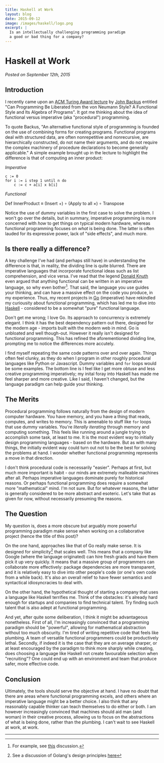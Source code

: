 ```yaml
---
title: Haskell at Work
layout: blog
date: 2015-09-12
image: /images/haskell/logo.png
excerpt: |
  Is an intellectually challenging programming paradigm 
  a good or bad thing for a company?
---
```



# Haskell at Work


_Posted on September 12th, 2015_


## Introduction

I recently came upon an [ACM Turing Award lecture](https://web.stanford.edu/class/cs242/readings/backus.pdf) by [John Backus](https://en.wikipedia.org/wiki/John_Backus) entitled "Can Programming Be Liberated from the von
Neumann Style? A Functional Style and Its Algebra of Programs". It got me thinking 
about the idea of functional versus imperative (aka "procedural") programming.

To quote Backus, "An alternative functional style of programming is
founded on the use of combining forms for creating
programs. Functional programs deal with structured
data, are often nonrepetitive and nonrecursive, are hierarchically
constructed, do not name their arguments, and
do not require the complex machinery of procedure
declarations to become generally applicable." A simple example brought up in the lecture to highlight the difference is that of computing an inner product:

_Imperative_

	c := 0
	for i := i step 1 until n do
		c := c + a[i] x b[i]

_Functional_


Def InnerProduct $\equiv$
	(Insert +) $\circ$ (Apply to all $\times$) $\circ$ Transpose

Notice the use of dummy variables in the first case to solve the problem.
I won't go over the details, but in summary, imperative programming is more 
concerned with _how_ to get things on typical modern hardware, whereas functional 
programming focuses on _what_ is being done. The latter is often lauded for its 
expressive power, lack of "side effects", and much more.

## Is there really a difference?

A key challenge I've had (and perhaps still have) in understanding the difference is that, in reality, the dividing line is quite blurred. There are imperative languages that incorporate functional ideas such as list comprehension, and vice versa. I've read that the legend [Donald Knuth](https://en.wikipedia.org/wiki/Donald_Knuth) even argued that anything functional can be written in an imperative language, so why even bother[^1]. That said, the language you use guides your thinking, and can have a massive effect on the code you produce, in my experience. Thus, my recent projects in [Go](https://en.wikipedia.org/wiki/Go_(programming_language)) (imperative) have rekindled my curiousity about functional programming, which has led me to dive into [Haskell](https://en.wikipedia.org/wiki/Haskell_(programming_language)) - considered to be a somewhat "pure" functional language.

Don't get me wrong; I love Go. Its approach to concurrency is extremely elegant. I think it has the best dependency pattern out there, designed for the modern age - imports built with the modern web in mind. Go is unbloated and well though-out. However it really isn't designed for functional programming. This has refined the aforementioned dividing line, prompting me to notice the differences more accutely.

I find myself repeating the same code patterns over and over again. Things often feel clunky, as they do when I program in other roughly procedural languages like Python or Javascript. Dummy variables and `for` loops would be some examples. The bottom line is I feel like I get more obtuse and less creative programming imperatively; my inital foray into Haskell has made me feel sharper and more creative. Like I said, I haven't changed, but the language paradigm can help guide your thinking.

## The Merits

Procedural programming follows naturally from the design of modern computer hardware. You have memory, and you have a thing that reads, computes, and writes to memory. This is amenable to stuff like `for` loops that use dummy variables. You're _literally iterating_ through memory and computing something. This feels like running around a jungle trying to accomplish some task, at least to me. It is the most evident way to initially design programming languages - based on the hardware. But as with many things, the initially evident way could turn out not to be the best for solving the problems at hand. I wonder whether functional programming represents a move in that direction.

I don't think procedural code is necessarily "easier". Perhaps at first, but much more important is habit - our minds are extremely malleable machines after all. Perhaps imperative languages dominate purely for historical reasons. Or perhaps functional programming does require a somewhat more "mathematical" mind. I'm not sure. But for whatever reasons, the latter is generally considered to be more abstract and esoteric. Let's take that as given for now, without necessarily presuming the reasons.

## The Question

My question is, does a more obscure but arguably more powerful programming paradigm make sense when working on a collaborative project (hence the title of this post)?

On the one hand, approaches like that of Go really make sense. It is designed for simplicity[^2] that scales well. This means that a company like Google (where the language originated) can hire fresh grads and have them pick it up very quickly. It means that a massive group of programmers can collaborate more effectively: package dependencies are more transparent, and it is relatively easy to dive into other people's code (or one's own code from a while back). It's also an overall relief to have fewer semantics and syntactical idiosyncracies to deal with.

On the other hand, the hypothetical thought of starting a company that uses a language like Haskell terrifies me. Think of the obstacles: it's already hard enough for startups and companies to find technical talent. Try finding such talent that is also adept at functional programming.

And yet, after quite some deliberation, I think it might be advantageous nonetheless. First of all, I'm increasingly convinced that a programming paradigm should be "powerful", allowing for mathematical abstraction without too much obscurity. I'm tired of writing repetitive code that feels like plumbing. A team of versatile functional programmers could be productively lethal. Secondly, if indeed it is the case that they are on average sharper, or at least encouraged by the paradigm to think more sharply while creating, does choosing a language like Haskell not create favourable selection when "recruiting"? One could end up with an environment and team that produce safer, more effective code.

## Conclusion

Ultimately, the tools should serve the objective at hand. I have no doubt that there are areas where functional programming excels, and others where an imperative language might be a better choice. I also think that any reasonably capable thinker can teach themselves to do either or both. I am however increasingly convinced that machines should aid man (and woman) in their creative process, allowing us to focus on the abstractions of what is being done, rather than the plumbing. I can't wait to see Haskell at work, at work.





-------

[^1]: For example, see [this](https://news.ycombinator.com/item?id=7775036) discussion.
[^2]: See a discussion of Golang's design principles [here](https://golang.org/doc/faq#principles)


